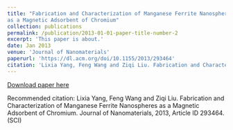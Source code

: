 ```yaml
---
title: "Fabrication and Characterization of Manganese Ferrite Nanospheres
as a Magnetic Adsorbent of Chromium"
collection: publications
permalink: /publication/2013-01-01-paper-title-number-2
excerpt: 'This paper is about.'
date: Jan 2013
venue: 'Journal of Nanomaterials'
paperurl: 'https://dl.acm.org/doi/10.1155/2013/293464'
citation: 'Lixia Yang, Feng Wang and Ziqi Liu. Fabrication and Characterization of Manganese Ferrite Nanospheres as a Magnetic Adsorbent of Chromium. Journal of Nanomaterials, 2013, Article ID 293464. (SCI)'
---
```


[Download paper here](https://dl.acm.org/doi/10.1155/2013/293464)

Recommended citation: Lixia Yang, Feng Wang and Ziqi Liu. Fabrication and Characterization of Manganese Ferrite Nanospheres
as a Magnetic Adsorbent of Chromium. Journal of Nanomaterials, 2013, Article ID 293464. (SCI)
